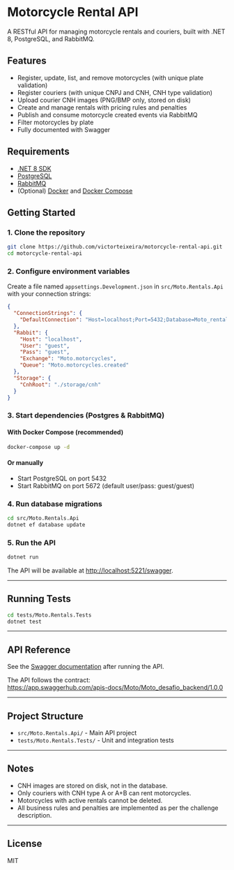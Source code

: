 # Motorcycle Rental API

A RESTful API for managing motorcycle rentals and couriers, built with .NET 8, PostgreSQL, and RabbitMQ.

## Features

- Register, update, list, and remove motorcycles (with unique plate validation)
- Register couriers (with unique CNPJ and CNH, CNH type validation)
- Upload courier CNH images (PNG/BMP only, stored on disk)
- Create and manage rentals with pricing rules and penalties
- Publish and consume motorcycle created events via RabbitMQ
- Filter motorcycles by plate
- Fully documented with Swagger

## Requirements

- [.NET 8 SDK](https://dotnet.microsoft.com/download)
- [PostgreSQL](https://www.postgresql.org/)
- [RabbitMQ](https://www.rabbitmq.com/)
- (Optional) [Docker](https://www.docker.com/) and [Docker Compose](https://docs.docker.com/compose/)

## Getting Started

### 1. Clone the repository

```sh
git clone https://github.com/victorteixeira/motorcycle-rental-api.git
cd motorcycle-rental-api
```

### 2. Configure environment variables

Create a file named `appsettings.Development.json` in `src/Moto.Rentals.Api` with your connection strings:

```json
{
  "ConnectionStrings": {
    "DefaultConnection": "Host=localhost;Port=5432;Database=Moto_rentals;Username=postgres;Password=yourpassword"
  },
  "Rabbit": {
    "Host": "localhost",
    "User": "guest",
    "Pass": "guest",
    "Exchange": "Moto.motorcycles",
    "Queue": "Moto.motorcycles.created"
  },
  "Storage": {
    "CnhRoot": "./storage/cnh"
  }
}
```

### 3. Start dependencies (Postgres & RabbitMQ)

#### With Docker Compose (recommended)

```sh
docker-compose up -d
```

#### Or manually

- Start PostgreSQL on port 5432
- Start RabbitMQ on port 5672 (default user/pass: guest/guest)

### 4. Run database migrations

```sh
cd src/Moto.Rentals.Api
dotnet ef database update
```

### 5. Run the API

```sh
dotnet run
```

The API will be available at [http://localhost:5221/swagger](http://localhost:5221/swagger).

---

## Running Tests

```sh
cd tests/Moto.Rentals.Tests
dotnet test
```

---

## API Reference

See the [Swagger documentation](http://localhost:5221/swagger) after running the API.

The API follows the contract:  
https://app.swaggerhub.com/apis-docs/Moto/Moto_desafio_backend/1.0.0

---

## Project Structure

- `src/Moto.Rentals.Api/` - Main API project
- `tests/Moto.Rentals.Tests/` - Unit and integration tests

---

## Notes

- CNH images are stored on disk, not in the database.
- Only couriers with CNH type A or A+B can rent motorcycles.
- Motorcycles with active rentals cannot be deleted.
- All business rules and penalties are implemented as per the challenge description.

---

## License

MIT